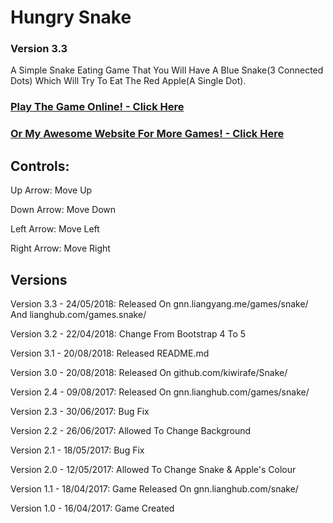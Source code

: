 # Hungry Snake
### Version 3.3
A Simple Snake Eating Game That You Will Have A Blue Snake(3 Connected Dots) Which Will Try To Eat The Red Apple(A Single Dot).

### [Play The Game Online! - Click Here](https://gnn.liangyang.me/games/snake/)
### [Or My Awesome Website For More Games! - Click Here](https://gnn.liangyang.me/)

## Controls:
Up Arrow: Move Up

Down Arrow: Move Down

Left Arrow: Move Left

Right Arrow: Move Right

## Versions
Version 3.3 - 24/05/2018: Released On gnn.liangyang.me/games/snake/ And lianghub.com/games.snake/

Version 3.2 - 22/04/2018: Change From Bootstrap 4 To 5

Version 3.1 - 20/08/2018: Released README.md

Version 3.0 - 20/08/2018: Released On github.com/kiwirafe/Snake/

Version 2.4 - 09/08/2017: Released On gnn.lianghub.com/games/snake/

Version 2.3 - 30/06/2017: Bug Fix

Version 2.2 - 26/06/2017: Allowed To Change Background

Version 2.1 - 18/05/2017: Bug Fix

Version 2.0 - 12/05/2017: Allowed To Change Snake & Apple's Colour

Version 1.1 - 18/04/2017: Game Released On gnn.lianghub.com/snake/

Version 1.0 - 16/04/2017: Game Created


